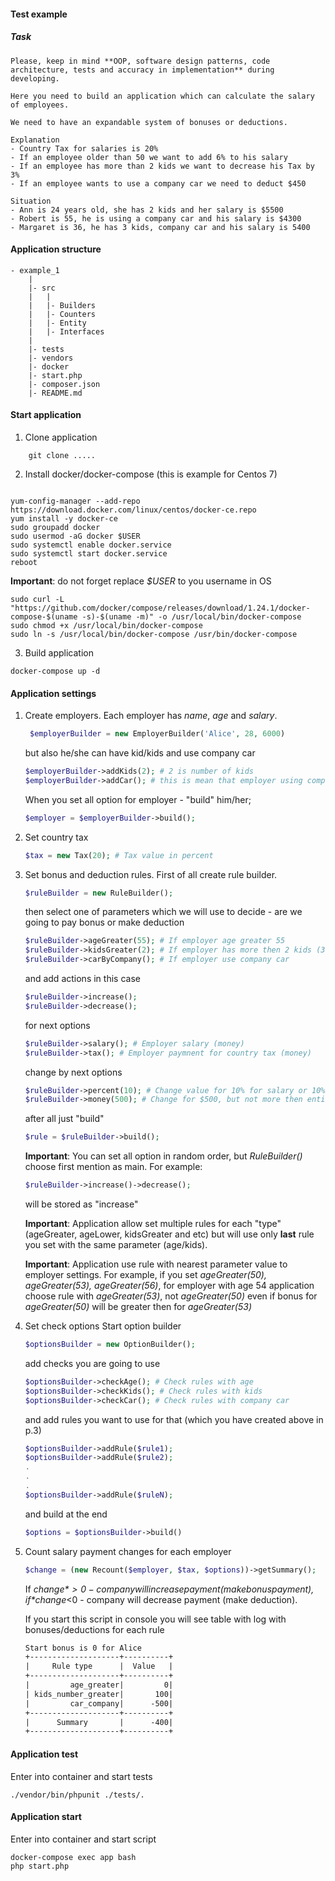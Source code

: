 #### Test example

##### Task
```
Please, keep in mind **OOP, software design patterns, code architecture, tests and accuracy in implementation** during developing.

Here you need to build an application which can calculate the salary of employees.

We need to have an expandable system of bonuses or deductions.

Explanation
- Country Tax for salaries is 20%
- If an employee older than 50 we want to add 6% to his salary
- If an employee has more than 2 kids we want to decrease his Tax by 3%
- If an employee wants to use a company car we need to deduct $450

Situation
- Ann is 24 years old, she has 2 kids and her salary is $5500
- Robert is 55, he is using a company car and his salary is $4300
- Margaret is 36, he has 3 kids, company car and his salary is 5400
```


#### Application structure
```
- example_1
    |
    |- src
    |   |
    |   |- Builders
    |   |- Counters
    |   |- Entity
    |   |- Interfaces
    |   
    |- tests
    |- vendors
    |- docker
    |- start.php
    |- composer.json
    |- README.md
```

#### Start application
1. Clone application 
```
    git clone .....

```
2. Install docker/docker-compose (this is example for Centos 7)
```

yum-config-manager --add-repo https://download.docker.com/linux/centos/docker-ce.repo
yum install -y docker-ce
sudo groupadd docker
sudo usermod -aG docker $USER
sudo systemctl enable docker.service
sudo systemctl start docker.service
reboot
```
**Important**: do not forget replace *$USER* to you username in OS 

```
sudo curl -L "https://github.com/docker/compose/releases/download/1.24.1/docker-compose-$(uname -s)-$(uname -m)" -o /usr/local/bin/docker-compose
sudo chmod +x /usr/local/bin/docker-compose
sudo ln -s /usr/local/bin/docker-compose /usr/bin/docker-compose
```

3. Build application
```
docker-compose up -d

```

#### Application settings

1. Create employers. Each employer has *name*, *age* and *salary*.
   ```php
    $employerBuilder = new EmployerBuilder('Alice', 28, 6000)
   ```
   but also he/she can have kid/kids and use company car
   ```php
   $employerBuilder->addKids(2); # 2 is number of kids
   $employerBuilder->addCar(); # this is mean that employer using company car
   ```
   When you set all option for employer - "build" him/her;
   ```php
   $employer = $employerBuilder->build();
   ```
  
2. Set country tax
    ```php
    $tax = new Tax(20); # Tax value in percent
    ```

3. Set bonus and deduction rules.
    First of all create rule builder.
    ```php
    $ruleBuilder = new RuleBuilder();
    ```
    then select one of parameters which we will use to decide - are we going to pay bonus or make deduction
    ```php
    $ruleBuilder->ageGreater(55); # If employer age greater 55
    $ruleBuilder->kidsGreater(2); # If employer has more then 2 kids (3,4,...)
    $ruleBuilder->carByCompany(); # If employer use company car
    ```
    and add actions in this case
    ```php
    $ruleBuilder->increase();
    $ruleBuilder->decrease();
    ```
    for next options
    ```php
    $ruleBuilder->salary(); # Employer salary (money)
    $ruleBuilder->tax(); # Employer paymnent for country tax (money)
    ```
    change by next options
    ```php
    $ruleBuilder->percent(10); # Change value for 10% for salary or 10% percent points for tax
    $ruleBuilder->money(500); # Change for $500, but not more then entire country tax paymnet 
    ```
    after all just "build"
    ```php
    $rule = $ruleBuilder->build();
    ```
    
    **Important**: You can set all option in random order, but *RuleBuilder()* choose first mention as main. For example:
    
    ```php
    $ruleBuilder->increase()->decrease();
    ```
    will be stored as "increase"

    **Important**: Application allow set multiple rules for each "type" (ageGreater, ageLower, kidsGreater and etc) but will use only **last** rule you set with the same parameter (age/kids).

    **Important**: Application use rule with nearest parameter value to employer settings. For example, if you set *ageGreater(50), ageGreater(53), ageGreater(56)*, for employer with age 54 application choose rule with *ageGreater(53)*, not *ageGreater(50)* even if bonus for *ageGreater(50)* will be greater then for *ageGreater(53)*  

4. Set check options
    Start option builder
    ```php
    $optionsBuilder = new OptionBuilder();
    ```
    add checks you are going to use
    ```php
    $optionsBuilder->checkAge(); # Check rules with age
    $optionsBuilder->checkKids(); # Check rules with kids
    $optionsBuilder->checkCar(); # Check rules with company car
    ```
    and add rules you want to use for that (which you have created above in p.3)
    ```php
    $optionsBuilder->addRule($rule1);
    $optionsBuilder->addRule($rule2);
    .
    .
    .
    $optionsBuilder->addRule($ruleN);
    ```
    and build at the end
    ```php
    $options = $optionsBuilder->build()
    ```

5. Count salary payment changes for each employer
    ```php
    $change = (new Recount($employer, $tax, $options))->getSummary();
    ```
    If *$change*>0 - company will increase payment (make bonus payment), if  *$change*<0 - company will decrease payment (make deduction).
    
    If you start this script in console you will see table with log with bonuses/deductions for each rule
    ```txt
    Start bonus is 0 for Alice
    +--------------------+----------+
    |     Rule type      |  Value   |
    +--------------------+----------+
    |         age_greater|         0|
    | kids_number_greater|       100|
    |         car_company|      -500|
    +--------------------+----------+
    |      Summary       |      -400|
    +--------------------+----------+
    ```

#### Application test
Enter into container and start tests
```
./vendor/bin/phpunit ./tests/.
```

#### Application start
Enter into container and start script
```
docker-compose exec app bash
php start.php
```














































